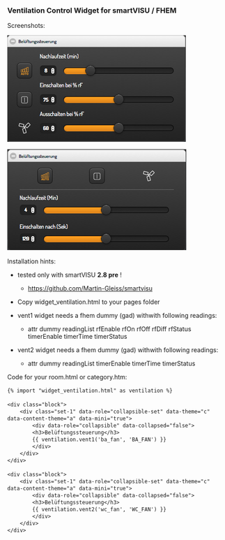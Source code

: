 ### Ventilation Control Widget for smartVISU / FHEM

Screenshots:

![](screenshots/ventilation1.png)

![](screenshots/ventilation2.png)


Installation hints:

- tested only with smartVISU **2.8 pre** !
  - https://github.com/Martin-Gleiss/smartvisu

- Copy widget_ventilation.html to your pages folder

- vent1 widget needs a fhem dummy (gad) withwith following readings:
  - attr dummy readingList rfEnable rfOn rfOff rfDiff rfStatus timerEnable timerTime timerStatus

- vent2 widget needs a fhem dummy (gad) withwith following readings:
  - attr dummy readingList timerEnable timerTime timerStatus


Code for your room.html or category.htm:

```
{% import "widget_ventilation.html" as ventilation %}

<div class="block">
	<div class="set-1" data-role="collapsible-set" data-theme="c" data-content-theme="a" data-mini="true">
		<div data-role="collapsible" data-collapsed="false">
		<h3>Belüftungssteuerung</h3>
		{{ ventilation.vent1('ba_fan', 'BA_FAN') }}
		</div>
	</div>
</div>

<div class="block">
	<div class="set-1" data-role="collapsible-set" data-theme="c" data-content-theme="a" data-mini="true">
		<div data-role="collapsible" data-collapsed="false">
		<h3>Belüftungssteuerung</h3>
		{{ ventilation.vent2('wc_fan', 'WC_FAN') }}
		</div>
	</div>
</div>

```

